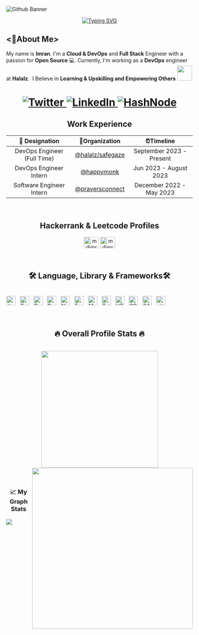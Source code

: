 ![Github Banner](https://user-images.githubusercontent.com/44345923/215864380-363c7ac3-96e3-4921-9ec2-dc718ca4d7e6.jpg)

<div id="about-me" align="center">
<a href="https://git.io/typing-svg"><img src="https://readme-typing-svg.demolab.com?font=Roboto+Condensed&weight=500&size=25&duration=4000&pause=500&color=FF5733&center=true&vCenter=true&width=550&lines=Hi%2C+I+am+Imran;It's+nice+to+meet+you!"; alt="Typing SVG" /></a>
</div>


## <👨About Me>

My name is **Imran**. I'm a **Cloud & DevOps** and  **Full Stack** Engineer with a passion for **Open Source** 💻. Currently, I'm working as a **DevOps** engineer at **Halalz**. &nbsp;I Believe in **Learning & Upskilling and Empowering Others** <img src="https://media.giphy.com/media/LnQjpWaON8nhr21vNW/giphy.gif" width="40"> 
<h1 align = "center">
  
  <a href="https://twitter.com/imrann_1997" target="_blank"><img alt="Twitter" title="Twitter" src="https://img.shields.io/badge/-Twitter-1DA1F2?style=for-the-badge&logo=twitter&logoColor=white"/>
</a> <a href="https://www.linkedin.com/in/imran-1997/" target="_blank"><img alt="LinkedIn" title="LinkedIn" src="https://img.shields.io/badge/LinkedIn-%230077B5.svg?&style=for-the-badge&logo=linkedin&logoColor=white"/>
</a> <a href="https://hashnode.com/@imran1997" target="_blank"><img alt="HashNode" title="HashNode" src="https://img.shields.io/badge/hashnode-%236643A4.svg?&style=for-the-badge&logo=Hashnode&logoColor=white">
</a>

</h1>
<div align="center">
	
## Work Experience

|      💼 Designation       |                             🏢Organization                              |      ⏰Timeline      |
| :-----------------------: | :---------------------------------------------------------------------: | :------------------: |
|   DevOps Engineer (Full Time)      |                     [@halalz/safegaze](https://safegaze.com/)            | September 2023 - Present  |
|   DevOps Engineer Intern      |                     [@happymonk](https://www.happymonk.co/)            | Jun 2023 - August 2023  |
|   Software Engineer Intern      |                     [@prayersconnect](https://prayersconnect.com)            | December 2022 - May 2023  |



</div>
&nbsp;
<div align="center">
	
## Hackerrank & Leetcode Profiles
	
<p>

<a href="https://www.hackerrank.com/mdimrn99" target="blank"><img align="center" src="https://raw.githubusercontent.com/rahuldkjain/github-profile-readme-generator/master/src/images/icons/Social/hackerrank.svg" alt="mdimrn99" height="30" width="40" /></a>
<a href="https://www.leetcode.com/mdimrn99" target="blank"><img align="center" src="https://raw.githubusercontent.com/rahuldkjain/github-profile-readme-generator/master/src/images/icons/Social/leet-code.svg" alt="mdimrn99" height="30" width="40" /></a>
</p>
</div>
&nbsp;

<h2 align="center">🛠 Language, Library & Frameworks🛠</h2>
<br>
<!-- https://simpleicons.org/ -->
<span><img src="https://img.shields.io/badge/JavaScript-282C34?logo=javascript&logoColor=F7DF1E" alt="JavaScript logo" title="JavaScript" height="25" /></span>
&nbsp;
<span><img src="https://img.shields.io/badge/TypeScript-282C34?logo=typescript&logoColor=3178C6" alt="TypeScript logo" title="TypeScript" height="25" /></span>
&nbsp;
<span><img src="https://img.shields.io/badge/ReactJS-282C34?logo=react&logoColor=61DAFB" alt="ReactJS logo" title="ReactJS" height="25" /></span>
&nbsp;
<span><img src="https://img.shields.io/badge/Redux-282C34?logo=redux&logoColor=764ABC" alt="Redux logo" title="Redux" height="25" /></span>
&nbsp;
<span><img src="https://img.shields.io/badge/Node.js-282C34?logo=node.js&logoColor=00F200" alt="Node.js logo" title="Node.js" height="25" /></span>
&nbsp;
<span><img src="https://img.shields.io/badge/Express-282C34?logo=express&logoColor=FFFFFF" alt="Express.js logo" title="Express.js" height="25" /></span>
&nbsp;
<span><img src="https://img.shields.io/badge/MongoDB-282C34?logo=mongodb&logoColor=47A248" alt="MongoDB logo" title="MongoDB" height="25" /></span>
&nbsp;
<span><img src="https://img.shields.io/badge/Tailwind%20CSS-282C34?logo=tailwind-css&logoColor=38B2AC" alt="TailwindCSS logo" title="TailwindCSS" height="25" /></span>
&nbsp;
<span><img src="https://img.shields.io/badge/HTML5-282C34?logo=html5&logoColor=E34F26" alt="HTML5 logo" title="HTML5" height="25" /></span>
&nbsp;
<span><img src="https://img.shields.io/badge/CSS3-282C34?logo=css3&logoColor=1572B6" alt="CSS3 logo" title="CSS3" height="25" /></span>
&nbsp;
<span><img src="https://img.shields.io/badge/Sass-282C34?logo=sass&logoColor=CC6699" alt="SASS logo" title="SASS" height="25" /></span>
&nbsp;
<span><img src="https://img.shields.io/badge/git-282C34?logo=git&logoColor=F05032" alt="git logo" title="git" height="25" /></span>

&nbsp;


<h2 align="center">🔥 Overall Profile Stats 🔥</h2>
<br>
<div align=center>
  <a href="#" title="Imran">
    <img width="315" align="center" src="https://github-readme-stats.vercel.app/api/top-langs/?username=imran99744&hide=c%23,powershell,Mathematica,Ruby,Objective-C,Objective-C%2b%2b,Cuda&title_color=61dafb&text_color=ffffff&icon_color=61dafb&bg_color=20232a&langs_count=8&layout=compact&border_color=61dafb&hide_border=true" />
  </a>
  <a href="#" title="Imran">
    <img align="right" width="434" src="https://github-readme-stats.vercel.app/api?username=imran99744&show_icons=true&theme=react&border_color=61dafb&hide_border=true" />
  </a>
</div>

&nbsp;
<h3 align="center">📈 My Graph Stats </h3>  

<p align="center">
	
  [![](https://github-readme-activity-graph.cyclic.app/graph?username=imran99744&theme=react-dark)](https://github.com/ashutosh00710/github-readme-activity-graph)
</p>

&nbsp;








